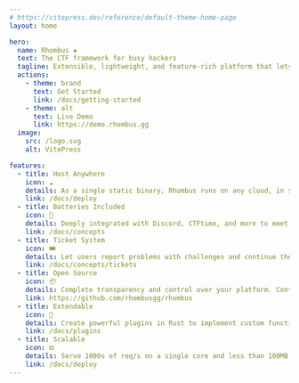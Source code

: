 ```yaml
---
# https://vitepress.dev/reference/default-theme-home-page
layout: home

hero:
  name: Rhombus ◈
  text: The CTF framework for busy hackers
  tagline: Extensible, lightweight, and feature-rich platform that lets you focus on challenges, not infrastructure.
  actions:
    - theme: brand
      text: Get Started
      link: /docs/getting-started
    - theme: alt
      text: Live Demo
      link: https://demo.rhombus.gg
  image:
    src: /logo.svg
    alt: VitePress

features:
  - title: Host Anywhere
    icon: ☁
    details: As a single static binary, Rhombus runs on any cloud, in stateful VMs, ephemeral containers, or on a Raspberry Pi. Then choose from multiple options for databases, file uploads, and email.
    link: /docs/deploy
  - title: Batteries Included
    icon: 🔋
    details: Deeply integrated with Discord, CTFtime, and more to meet your players where they are. Get started with the defaults and incrementally add in features with simple configuration.
    link: /docs/concepts
  - title: Ticket System
    icon: 🎟
    details: Let users report problems with challenges and continue the conversation in Discord. Authors can provide templates to get higher quality issues with less back-and-forth.
    link: /docs/concepts/tickets
  - title: Open Source
    icon: 📦
    details: Complete transparency and control over your platform. Contribute new features and bug fixes, or fork and maintain your own version.
    link: https://github.com/rhombusgg/rhombus
  - title: Extendable
    icon: 🔌
    details: Create powerful plugins in Rust to implement custom functionality, and easily share it with others.
    link: /docs/plugins
  - title: Scalable
    icon: ⧉
    details: Serve 1000s of req/s on a single core and less than 100MB RAM. Give Rhombus more CPU and saturate your network bandwidth.
    link: /docs/deploy
---
```


<style>
:root {
  --vp-home-hero-image-background-image: linear-gradient(-45deg, #dc262677 50%, #dc262677 50%);
  --vp-home-hero-image-filter: blur(44px);
}

.VPImage.image-src {
  height: 100%;
}


@media (min-width: 640px) {
  :root {
    --vp-home-hero-image-filter: blur(56px);
  }
}

@media (min-width: 960px) {
  :root {
    --vp-home-hero-image-filter: blur(68px);
  }
}
</style>
